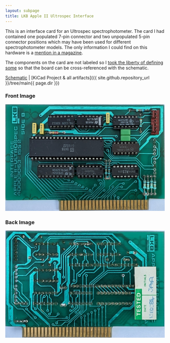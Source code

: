 ```yaml
---
layout: subpage
title: LKB Apple II Ultrospec Interface
---
```

This is an interface card for an Ultrospec spectrophotometer. The card I had contained one populated 7-pin connector
and two unpopulated 5-pin connector positions which may have been used for different spectrophotometer models. The only
information I could find on this hardware is a [mention in a magazine](labmed14-0452.pdf.gif).

The components on the card are not labeled so I [took the liberty of defining some](front_annotated.jpg)
so that the board can be cross-referenced with the schematic.

[Schematic](Schematic.pdf) | [KiCad Project & all artifacts]({{ site.github.repository_url }}/tree/main{{ page.dir }})


### Front Image

![front](front.jpg)

### Back Image

![back](back.jpg)
